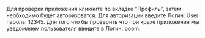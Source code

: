 Для проверки приложения кликните по вкладке "Профиль", затем необходимо будет авторизоватся. Для авторизации введите Логин: User пароль: 12345. Для того что бы проверить что при крахе приложения мы уведомляем пользователя введите в Логин: boom.
